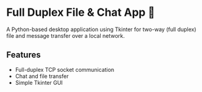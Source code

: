 # Full Duplex File & Chat App 📨

A Python-based desktop application using Tkinter for two-way (full duplex) file and message transfer over a local network.

## Features
- Full-duplex TCP socket communication
- Chat and file transfer
- Simple Tkinter GUI
